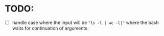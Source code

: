 # TODO:
- [ ] handle case where the input will be ```"ls -l | wc -l|"``` where the bash waits for continuation of arguments

<p align="justify">

